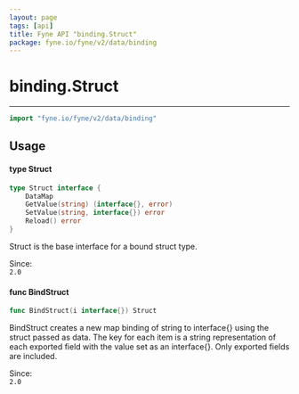 ```yaml
---
layout: page
tags: [api]
title: Fyne API "binding.Struct"
package: fyne.io/fyne/v2/data/binding
---
```


# binding.Struct
---
```go
import "fyne.io/fyne/v2/data/binding"
```

## Usage

#### type Struct

```go
type Struct interface {
	DataMap
	GetValue(string) (interface{}, error)
	SetValue(string, interface{}) error
	Reload() error
}
```

Struct is the base interface for a bound struct type.


<div class="since">Since: <code>
2.0</code></div>

#### func  BindStruct

```go
func BindStruct(i interface{}) Struct
```
BindStruct creates a new map binding of string to interface{} using the struct passed as data. The key for each item is a string representation of each exported field with the value set as an interface{}. Only exported fields are included.


<div class="since">Since: <code>
2.0</code></div>
